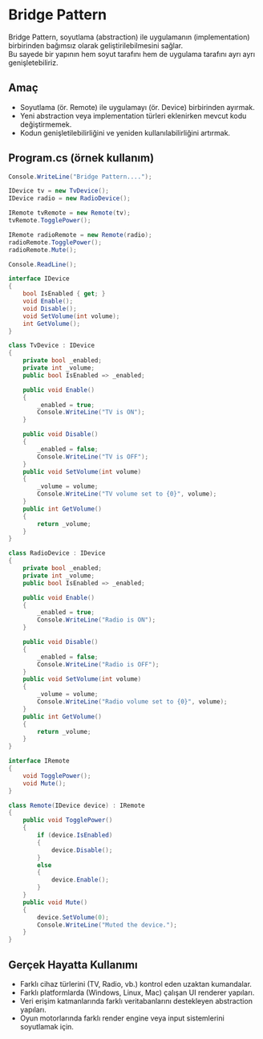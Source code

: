﻿# Bridge Pattern

Bridge Pattern, soyutlama (abstraction) ile uygulamanın (implementation) birbirinden bağımsız olarak geliştirilebilmesini sağlar.  
Bu sayede bir yapının hem soyut tarafını hem de uygulama tarafını ayrı ayrı genişletebiliriz.  

## Amaç

- Soyutlama (ör. Remote) ile uygulamayı (ör. Device) birbirinden ayırmak.  
- Yeni abstraction veya implementation türleri eklenirken mevcut kodu değiştirmemek.  
- Kodun genişletilebilirliğini ve yeniden kullanılabilirliğini artırmak.  

## Program.cs (örnek kullanım)

```csharp
Console.WriteLine("Bridge Pattern....");

IDevice tv = new TvDevice();
IDevice radio = new RadioDevice();

IRemote tvRemote = new Remote(tv);
tvRemote.TogglePower();

IRemote radioRemote = new Remote(radio);
radioRemote.TogglePower();
radioRemote.Mute();

Console.ReadLine();

interface IDevice
{
    bool IsEnabled { get; }
    void Enable();
    void Disable();
    void SetVolume(int volume);
    int GetVolume();
}

class TvDevice : IDevice
{
    private bool _enabled;
    private int _volume;
    public bool IsEnabled => _enabled;

    public void Enable()
    {
        _enabled = true;
        Console.WriteLine("TV is ON");
    }

    public void Disable()
    {
        _enabled = false;
        Console.WriteLine("TV is OFF");
    }
    public void SetVolume(int volume)
    {
        _volume = volume;
        Console.WriteLine("TV volume set to {0}", volume);
    }
    public int GetVolume()
    {
        return _volume;
    }
}

class RadioDevice : IDevice
{
    private bool _enabled;
    private int _volume;
    public bool IsEnabled => _enabled;

    public void Enable()
    {
        _enabled = true;
        Console.WriteLine("Radio is ON");
    }

    public void Disable()
    {
        _enabled = false;
        Console.WriteLine("Radio is OFF");
    }
    public void SetVolume(int volume)
    {
        _volume = volume;
        Console.WriteLine("Radio volume set to {0}", volume);
    }
    public int GetVolume()
    {
        return _volume;
    }
}

interface IRemote
{
    void TogglePower();
    void Mute();
}

class Remote(IDevice device) : IRemote
{
    public void TogglePower()
    {
        if (device.IsEnabled)
        {
            device.Disable();
        }
        else
        {
            device.Enable();
        }
    }
    public void Mute()
    {
        device.SetVolume(0);
        Console.WriteLine("Muted the device.");
    }
}
```

## Gerçek Hayatta Kullanımı

- Farklı cihaz türlerini (TV, Radio, vb.) kontrol eden uzaktan kumandalar.  
- Farklı platformlarda (Windows, Linux, Mac) çalışan UI renderer yapıları.  
- Veri erişim katmanlarında farklı veritabanlarını destekleyen abstraction yapıları.  
- Oyun motorlarında farklı render engine veya input sistemlerini soyutlamak için.
